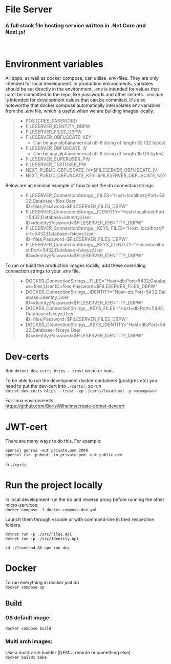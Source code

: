 # File Server
### A full stack file hosting service written in .Net Core and Next.js!
<br/>

# Environment variables
All apps, as well as docker compose, can utilise _.env_-files. They are only intended for local development. In production environments, variables should be set directly in the environment.
_.env_ is intended for values that can't be committed to the repo, like passwords and other secrets. _.env.dev_ is intended for development values that can be commited. It's also noteworthy that docker compose automatically interpolates env variables from the _.env_ file, which is useful when we are building images locally.

> * POSTGRES_PASSWORD
> * FILESERVER_IDENTITY_DBPW
> * FILESERVER_FILES_DBPW
> * FILESERVER_OBFUSCATE_KEY
>   * Can be any alphanumerical utf-8 string of length 32 (32 bytes)
> * FILESERVER_OBFUSCATE_IV
>   * Can be any alphanumerical utf-8 string of length 16 (16 bytes)
> * FILESERVER_SUPERUSER_PW
> * FILESERVER_TESTUSER_PW
> * NEXT_PUBLIC_OBFUSCATE_IV=$FILESERVER_OBFUSCATE_IV
> * NEXT_PUBLIC_OBFUSCATE_KEY=$FILESERVER_OBFUSCATE_KEY
 
 Below are an minimal example of how to set the db connection strings.
> * FILESERVER_ConnectionStrings__FILES="Host=localhost;Port=5432;Database=files;User ID=files;Password=$FILESERVER_FILES_DBPW"
> * FILESERVER_ConnectionStrings__IDENTITY="Host=localhost;Port=5432;Database=identity;User ID=identity;Password=$FILESERVER_IDENTITY_DBPW"
> * FILESERVER_ConnectionStrings__KEYS_FILES="Host=localhost;Port=5432;Database=fskeys;User ID=files;Password=$FILESERVER_FILES_DBPW"
> * FILESERVER_ConnectionStrings__KEYS_IDENTITY="Host=localhost;Port=5432;Database=fskeys;User ID=identity;Password=$FILESERVER_IDENTITY_DBPW"

To run or build the production images locally, add these overriding connection strings to your _.env_ file. 
> * DOCKER_ConnectionStrings__FILES="Host=db;Port=5432;Database=files;User ID=files;Password=$FILESERVER_FILES_DBPW"
> * DOCKER_ConnectionStrings__IDENTITY="Host=db;Port=5432;Database=identity;User ID=identity;Password=$FILESERVER_IDENTITY_DBPW"
> * DOCKER_ConnectionStrings__KEYS_FILES="Host=db;Port=5432;Database=fskeys;User ID=files;Password=$FILESERVER_FILES_DBPW"
> * DOCKER_ConnectionStrings__KEYS_IDENTITY="Host=db;Port=5432;Database=fskeys;User ID=identity;Password=$FILESERVER_IDENTITY_DBPW"

# Dev-certs
Run `dotnet dev-certs https --trust` on pc or mac.

To be able to run the development docker containers (postgres etc) you need to put the dev-cert into `./certs/`, so run <br/>`dotnet dev-certs https --trust -ep ./certs/localhost -p <somepass>`

For linux environments:<br/>
https://github.com/BorisWilhelms/create-dotnet-devcert

# JWT-cert
There are many ways to do this. For example:
```
openssl genrsa -out private.pem 2048
openssl rsa -pubout -in private.pem -out public.pem
```
in `./certs`


# Run the project locally
In local development run the db and reverse proxy before running the other micro-services:<br/>
`docker compose -f docker-compose.dev.yml`

Launch them through vscode or with command-line in their respective folders.
```
dotnet run -p ./src/Files.Api
dotnet run -p ./src/Identity.Api
```

```
cd ./frontend && npm run dev
```

# Docker
To run everything in docker just do<br/>
`docker compose up`

## Build
### OS default image:
`docker compose build`

### Multi arch images:
Use a multi-arch builder (QEMU, remote or something else).<br/>
`docker buildx bake`